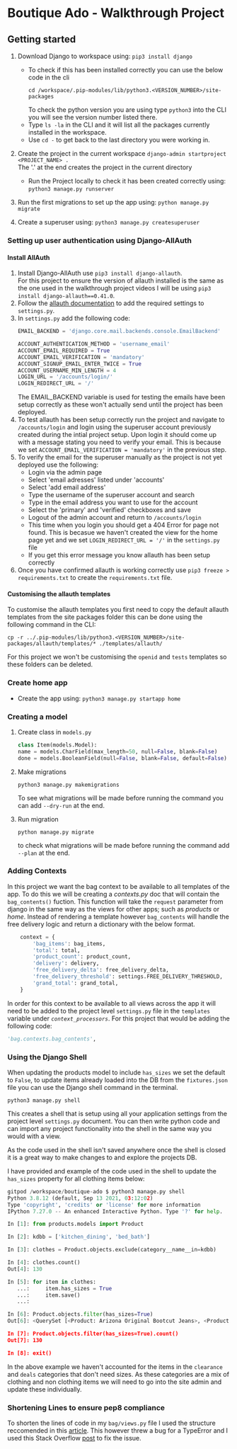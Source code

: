 # Boutique Ado - Walkthrough Project

## Getting started

1. Download Django to workspace using:
    `pip3 install django`
    - To check if this has been installed correctly you can use the below code in the cli
        ```
        cd /workspace/.pip-modules/lib/python3.<VERSION_NUMBER>/site-packages
        ```
        To check the python version you are using type `python3` into the CLI you will see the version number listed there.
    - Type `ls -la` in the CLI and it will list all the packages currently installed in the workspace.
    - Use `cd -` to get back to the last directory you were working in.


2. Create the project in the current workspace
    `django-admin startproject <PROJECT_NAME> .`  
    The '.' at the end creates the project in the current directory

    - Run the Project locally to check it has been created correctly using:
        `python3 manage.py runserver`

4. Run the first migrations to set up the app using:
    `python manage.py migrate`

5. Create a superuser using:
    `python3 manage.py createsuperuser`

### Setting up user authentication using Django-AllAuth

#### Install AllAuth

1. Install Django-AllAuth use `pip3 install django-allauth`.  
    For this project to ensure the version of allauth installed is the same as the one used in the walkthrough project videos I will be using `pip3 install django-allauth==0.41.0`.
2. Follow the [allauth documentation](https://django-allauth.readthedocs.io/en/latest/installation.html) to add the required settings to `settings.py`.
3. In `settings.py` add the following code:
    ```python
    EMAIL_BACKEND = 'django.core.mail.backends.console.EmailBackend'

    ACCOUNT_AUTHENTICATION_METHOD = 'username_email'
    ACCOUNT_EMAIL_REQUIRED = True
    ACCOUNT_EMAIL_VERIFICATION = 'mandatory'
    ACCOUNT_SIGNUP_EMAIL_ENTER_TWICE = True
    ACCOUNT_USERNAME_MIN_LENGTH = 4
    LOGIN_URL = '/accounts/login/'
    LOGIN_REDIRECT_URL = '/'
    ```
    The EMAIL_BACKEND variable is used for testing the emails have been setup correctly as these won't actually send until the project has been deployed. 
4. To test allauth has been setup correctly run the project and navigate to `/accounts/login` and login using the superuser account previously created during the intial project setup. Upon login it should come up with a message stating you need to verify your email. This is because we set `ACCOUNT_EMAIL_VERIFICATION = 'mandatory'` in the previous step.
5. To verify the email for the superuser manually as the project is not yet deployed use the following:
    - Login via the admin page
    - Select 'email adresses' listed under 'accounts'
    - Select 'add email address'
    - Type the username of the superuser account and search
    - Type in the email address you want to use for the account
    - Select the 'primary' and 'verified' checkboxes and save
    - Logout of the admin account and return to `/accounts/login`
    - This time when you login you should get a 404 Error for page not found. This is becasue we haven't created the view for the home page yet and we set `LOGIN_REDIRECT_URL = '/'` in the `settings.py` file
    - If you get this error message you know allauth has been setup correctly
6. Once you have confirmed allauth is working correctly use `pip3 freeze > requirements.txt` to create the `requirements.txt` file.

#### Customising the allauth templates

To customise the allauth templates you first need to copy the default allauth templates from the site packages folder this can be done using the following command in the CLI:
```
cp -r ../.pip-modules/lib/python3.<VERSION_NUMBER>/site-packages/allauth/templates/* ./templates/allauth/
```

For this project we won't be customising the `openid` and `tests` templates so these folders can be deleted.

### Create home app

- Create the app using:
    `python3 manage.py startapp home`

### Creating a model

1. Create class in `models.py` 
    ``` python
    class Item(models.Model):
    name = models.CharField(max_length=50, null=False, blank=False)
    done = models.BooleanField(null=False, blank=False, default=False)
    ```

2. Make migrations
    ``` 
    python3 manage.py makemigrations
    ```
    To see what migrations will be made before running the command you can add `--dry-run` at the end.

3. Run migration
    ```
    python manage.py migrate
    ```
    to check what migrations will be made before running the command add `--plan` at the end.


### Adding Contexts

In this project we want the bag context to be available to all templates of the app. To do this we will be creating a *contexts.py* doc that will contain the `bag_contents()` fuction. This function will take the `request` parameter from django in the same way as the views for other apps; such as *products* or *home*. Instead of rendering a template however `bag_contents` will handle the free delivery logic and return a dictionary with the below format. 

```python
    context = {
        'bag_items': bag_items,
        'total': total,
        'product_count': product_count,
        'delivery': delivery,
        'free_delivery_delta': free_delivery_delta,
        'free_delivery_threshold': settings.FREE_DELIVERY_THRESHOLD,
        'grand_total': grand_total,
    }
```

In order for this context to be available to all views across the app it will need to be added to the project level `settings.py` file in the `templates` variable under *`context_processors`*. For this project that would be adding the following code:
```python
'bag.contexts.bag_contents',
```

### Using the Django Shell

When updating the products model to include `has_sizes` we set the default to `False`, to update items already loaded into the DB from the `fixtures.json` file you can use the Django shell command in the terminal. 
```
python3 manage.py shell
```
This creates a shell that is setup using all your application settings from the project level `settings.py` document. You can then write python code and can import any project functionality into the shell in the same way you would with a view.

As the code used in the shell isn't saved anywhere once the shell is closed it is a great way to make changes to and explore the projects DB. 

I have provided and example of the code used in the shell to update the `has_sizes` property for all clothing items below:
```Python
gitpod /workspace/boutique-ado $ python3 manage.py shell
Python 3.8.12 (default, Sep 13 2021, 03:12:02) 
Type 'copyright', 'credits' or 'license' for more information
IPython 7.27.0 -- An enhanced Interactive Python. Type '?' for help.

In [1]: from products.models import Product

In [2]: kdbb = ['kitchen_dining', 'bed_bath']

In [3]: clothes = Product.objects.exclude(category__name__in=kdbb)

In [4]: clothes.count()
Out[4]: 130

In [5]: for item in clothes:
   ...:     item.has_sizes = True
   ...:     item.save()
   ...: 

In [6]: Product.objects.filter(has_sizes=True)
Out[6]: <QuerySet [<Product: Arizona Original Bootcut Jeans>, <Product: Liz Claiborne Audra Classic Fit Straight Leg Pants>, <Product: The Foundry Supply Co. Solid Pocket TeeBig & Tall>, <Product: Liz Claiborne Classic Sophie Secretly Slender Trouser Leg Pants - Plus>, <Product: Chef Designs Black-Trimmed Cook ShirtBig & Tall>, <Product: Nike 3-pk. Performance Crew Socks - Boys>, <Product: Champion Jersey Tee>, <Product: Stafford 4-pk. Blended Cotton A-Shirts>, <Product: Stafford 4-pk. Heavyweight Crewneck T-ShirtsBig & Tall>, <Product: Levi's 529 Curvy Bootcut Jeans>, <Product: Worthington Essential Short-Sleeve Tee - Plus>, <Product: Silver Superman Shield Cufflinks>, <Product: Dickies Heavyweight Long-Sleeve Pocket Tee>, <Product: Dickies Heavyweight Fleece Full Zip HoodieBig & Tall>, <Product: Hanes 3pk. Cotton Crewneck TShirts  Big & Tall>, <Product: Armitron Now Womens Crystal-Accent White Leather Strap Watch>, <Product: Nike NA Swoosh Dri-FIT Cotton Tee>, <Product: Stafford Year-Round Pleated PantsBig & Tall>, <Product: Arizona Super-Skinny Jeans>, <Product: Nike 3-pk. Dri-FIT Fly Rise Crew Socks>, '...(remaining elements truncated)...']>

In [7]: Product.objects.filter(has_sizes=True).count()
Out[7]: 130

In [8]: exit()
```

In the above example we haven't accounted for the items in the `clearance` and `deals` categories that don't need sizes. As these categories are a mix of clothing and non clothing items we will need to go into the site admin and update these individually.

### Shortening Lines to ensure pep8 compliance

To shorten the lines of code in my `bag/views.py` file I used the structure reccomended in this [article](https://note.nkmk.me/en/python-long-string/). This however threw a bug for a TypeError and I used this Stack Overflow [post](https://stackoverflow.com/questions/48881196/how-to-split-up-a-long-f-string-in-python) to fix the issue.